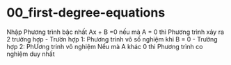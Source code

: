 # 00_first-degree-equations

Nhập Phương trình bậc nhất Ax + B =0
nếu mà A = 0 thì Phương trình xảy ra 2 trường hợp
    - Trườn hợp 1: Phương trinh vô số nghiệm khi B = 0
    - Trường hợp 2: PhƯơng trinh vô nghiệm
Nếu mà A khác 0 thi Phương trình co nghiệm duy nhất